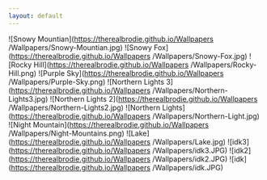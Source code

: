 ```yaml
---
layout: default
---
```

![Snowy Mountian](https://therealbrodie.github.io/Wallpapers
/Wallpapers/Snowy-Mountian.jpg)
![Snowy Fox](https://therealbrodie.github.io/Wallpapers
/Wallpapers/Snowy-Fox.jpg)
![Rocky Hill](https://therealbrodie.github.io/Wallpapers
/Wallpapers/Rocky-Hill.png)
![Purple Sky](https://therealbrodie.github.io/Wallpapers
/Wallpapers/Purple-Sky.png)
![Northern Lights 3](https://therealbrodie.github.io/Wallpapers
/Wallpapers/Northern-Lights3.jpg)
![Northern Lights 2](https://therealbrodie.github.io/Wallpapers
/Wallpapers/Northern-Lights2.jpg)
![Northern Lights](https://therealbrodie.github.io/Wallpapers
/Wallpapers/Northern-Light.jpg)
![Night Mountain](https://therealbrodie.github.io/Wallpapers
/Wallpapers/Night-Mountains.png)
![Lake](https://therealbrodie.github.io/Wallpapers
/Wallpapers/Lake.jpg)
![idk3](https://therealbrodie.github.io/Wallpapers
/Wallpapers/idk3.JPG)
![idk2](https://therealbrodie.github.io/Wallpapers
/Wallpapers/idk2.JPG)
![idk](https://therealbrodie.github.io/Wallpapers
/Wallpapers/idk.JPG)
